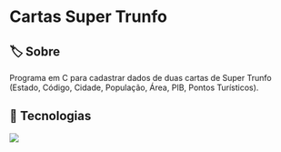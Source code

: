 <h1>Cartas Super Trunfo</h1>

<h2> 🏷️ Sobre</h2>
<p> Programa em C para cadastrar dados de duas cartas de Super Trunfo (Estado, Código, Cidade, População, Área, PIB, Pontos Turísticos).</p>

## 🚀 Tecnologias
<div>
<img src="https://img.shields.io/badge/C-00599C?style=for-the-badge&logo=c&logoColor=white">
</div>
